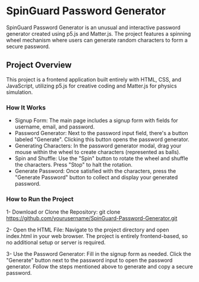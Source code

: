 # SpinGuard Password Generator

SpinGuard Password Generator is an unusual and interactive password generator created using p5.js and Matter.js. The project features a spinning wheel mechanism where users can generate random characters to form a secure password.

## Project Overview

This project is a frontend application built entirely with HTML, CSS, and JavaScript, utilizing p5.js for creative coding and Matter.js for physics simulation.

### How It Works

- Signup Form: The main page includes a signup form with fields for username, email, and password.
- Password Generator: Next to the password input field, there's a button labeled "Generate". Clicking this button opens the password generator.
- Generating Characters: In the password generator modal, drag your mouse within the wheel to create characters (represented as balls).
- Spin and Shuffle: Use the "Spin" button to rotate the wheel and shuffle the characters. Press "Stop" to halt the rotation.
- Generate Password: Once satisfied with the characters, press the "Generate Password" button to collect and display your generated password.

### How to Run the Project

1- Download or Clone the Repository:
git clone https://github.com/yourusername/SpinGuard-Password-Generator.git

2- Open the HTML File:
Navigate to the project directory and open index.html in your web browser.
The project is entirely frontend-based, so no additional setup or server is required.

3- Use the Password Generator:
Fill in the signup form as needed.
Click the "Generate" button next to the password input to open the password generator.
Follow the steps mentioned above to generate and copy a secure password.
